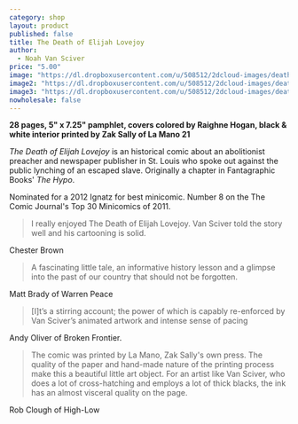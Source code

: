 ```yaml
---
category: shop
layout: product
published: false
title: The Death of Elijah Lovejoy
author: 
  - Noah Van Sciver
price: "5.00"
image: "https://dl.dropboxusercontent.com/u/508512/2dcloud-images/death-of-elijah-lovejoy-product-1.jpg"
image2: "https://dl.dropboxusercontent.com/u/508512/2dcloud-images/death-of-elijah-lovejoy-product-2.jpg"
image3: "https://dl.dropboxusercontent.com/u/508512/2dcloud-images/death-of-elijah-lovejoy-product-3.jpg"
nowholesale: false
---
```


__28 pages, 5" x 7.25" pamphlet, covers colored by Raighne Hogan, black & white interior printed by Zak Sally of La Mano 21__

_The Death of Elijah Lovejoy_ is an historical comic about an abolitionist preacher and newspaper publisher in St. Louis who spoke out against the public lynching of an escaped slave. Originally a chapter in Fantagraphic Books' _The Hypo_. 

Nominated for a 2012 Ignatz for best minicomic. Number 8 on the The Comic Journal's Top 30 Minicomics of 2011.

> I really enjoyed The Death of Elijah Lovejoy. Van Sciver told the story well and his cartooning is solid.

Chester Brown

> A fascinating little tale, an informative history lesson and a glimpse into the past of our country that should not be forgotten.

Matt Brady of Warren Peace

> [I]t’s a stirring account; the power of which is capably re-enforced by Van Sciver’s animated artwork and intense sense of pacing

Andy Oliver of Broken Frontier. 

> The comic was printed by La Mano, Zak Sally's own press. The quality of the paper and hand-made nature of the printing process make this a beautiful little art object. For an artist like Van Sciver, who does a lot of cross-hatching and employs a lot of thick blacks, the ink has an almost visceral quality on the page.

Rob Clough of High-Low